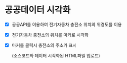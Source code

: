 # 공공데이터 시각화
- [x] 공공API를 이용하여 전기자동차 충전소 위치의 위경도를 이용
- [x] 전기자동차 충전소의 위치를 마커로 시각화
- [x] 마커를 클릭시 충전소의 주소가 표시

  (소스코드와 데이터 시각화된 HTML파일 업로드)
